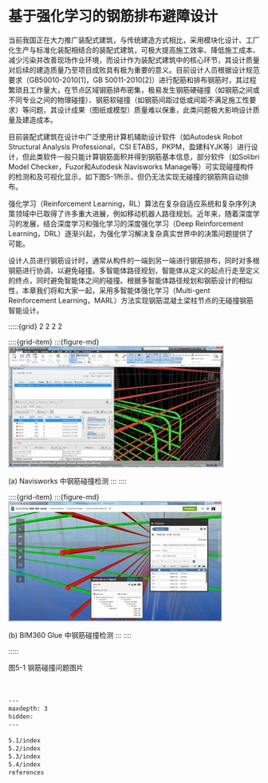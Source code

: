 # 基于强化学习的钢筋排布避障设计

当前我国正在大力推广装配式建筑，与传统建造方式相比，采用模块化设计、工厂化生产与标准化装配相结合的装配式建筑，可极大提高施工效率、降低施工成本、减少污染并改善现场作业环境，而设计作为装配式建筑中的核心环节，其设计质量对后续的建造质量乃至项目成败具有极为重要的意义。目前设计人员根据设计规范要求（GB50010-2010[1]，GB 50011-2010[2]）进行配筋和排布钢筋时，其过程繁琐且工作量大，在节点区域钢筋排布密集，极易发生钢筋硬碰撞（如钢筋之间或不同专业之间的物理碰撞）、钢筋软碰撞（如钢筋间距过低或间距不满足施工性要求）等问题，其设计成果（图纸或模型）质量难以保重，此类问题极大影响设计质量及建造成本。

目前装配式建筑在设计中广泛使用计算机辅助设计软件（如Autodesk Robot Structural Analysis Professional，CSI ETABS，PKPM，盈建科YJK等）进行设计，但此类软件一般只能计算钢筋面积并得到钢筋基本信息，部分软件（如Solibri Model Checker，Fuzor和Autodesk Navisworks Manage等）可实现碰撞构件的检测和及可视化显示，如下图5-1所示，但仍无法实现无碰撞的钢筋网自动排布。

强化学习（Reinforcement Learning，RL）算法在复杂自适应系统和复杂序列决策领域中已取得了许多重大进展，例如移动机器人路径规划。近年来，随着深度学习的发展，结合深度学习和强化学习的深度强化学习（Deep Reinforcement Learning，DRL）逐渐兴起，为强化学习解决复杂真实世界中的决策问题提供了可能。

设计人员进行钢筋设计时，通常从构件的一端到另一端进行钢筋排布，同时对多根钢筋进行协调，以避免碰撞。多智能体路径规划，智能体从定义的起点行走至定义的终点，同时避免智能体之间的碰撞。根据多智能体路径规划和钢筋设计的相似性，本章我们将和大家一起，采用多智能体强化学习（Multi-gent Reinforcement Learning，MARL）方法实现钢筋混凝土梁柱节点的无碰撞钢筋智能设计。

:::::{grid} 2 2 2 2

::::{grid-item}
:::{figure-md}
<img src="../_static/5/5-1-0.png" alt="(a) Navisworks 中钢筋碰撞检测">

(a) Navisworks 中钢筋碰撞检测
:::
::::

::::{grid-item}
:::{figure-md}
<img src="../_static/5/5-1-1.png" alt="(b) BIM360 Glue 中钢筋碰撞检测">

(b) BIM360 Glue 中钢筋碰撞检测
:::
::::

:::::

<div class="show-mid">图5-1 钢筋碰撞问题图片</div>
<br>
<br>

```{toctree}
---
maxdepth: 3
hidden:
---

5.1/index
5.2/index
5.3/index
5.4/index
references
```
